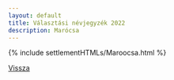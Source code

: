 ```yaml
---
layout: default
title: Választási névjegyzék 2022
description: Marócsa
---
```


{% include settlementHTMLs/Maroocsa.html %}

[Vissza](./)